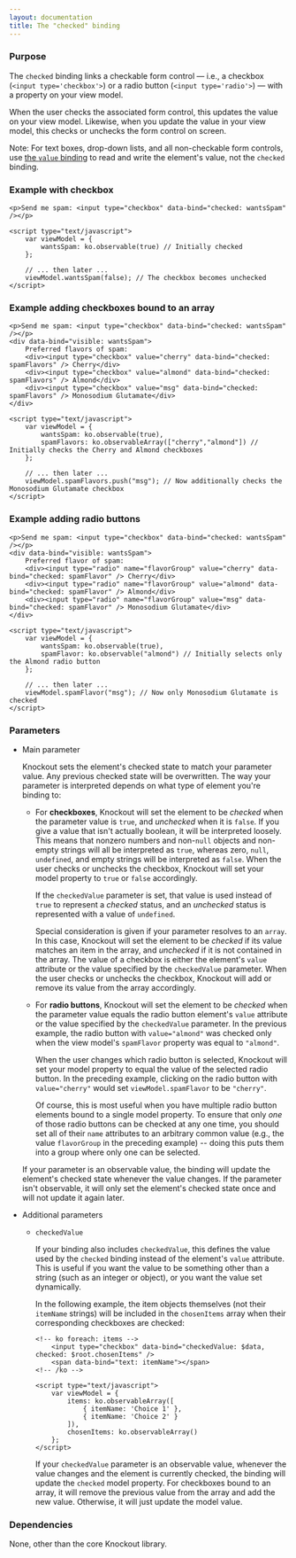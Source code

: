 ```yaml
---
layout: documentation
title: The "checked" binding
---
```


### Purpose
The `checked` binding links a checkable form control &mdash; i.e., a checkbox (`<input type='checkbox'>`) or a radio button (`<input type='radio'>`) &mdash; with a property on your view model.

When the user checks the associated form control, this updates the value on your view model. Likewise, when you update the value in your view model, this checks or unchecks the form control on screen.

Note: For text boxes, drop-down lists, and all non-checkable form controls, use [the `value` binding](value-binding.html) to read and write the element's value, not the `checked` binding.

### Example with checkbox
    <p>Send me spam: <input type="checkbox" data-bind="checked: wantsSpam" /></p>

    <script type="text/javascript">
	    var viewModel = {
			wantsSpam: ko.observable(true) // Initially checked
	    };

	    // ... then later ...
	    viewModel.wantsSpam(false); // The checkbox becomes unchecked
    </script>

### Example adding checkboxes bound to an array
    <p>Send me spam: <input type="checkbox" data-bind="checked: wantsSpam" /></p>
    <div data-bind="visible: wantsSpam">
    	Preferred flavors of spam:
    	<div><input type="checkbox" value="cherry" data-bind="checked: spamFlavors" /> Cherry</div>
    	<div><input type="checkbox" value="almond" data-bind="checked: spamFlavors" /> Almond</div>
    	<div><input type="checkbox" value="msg" data-bind="checked: spamFlavors" /> Monosodium Glutamate</div>
    </div>

    <script type="text/javascript">
	    var viewModel = {
			wantsSpam: ko.observable(true),
			spamFlavors: ko.observableArray(["cherry","almond"]) // Initially checks the Cherry and Almond checkboxes
	    };

	    // ... then later ...
	    viewModel.spamFlavors.push("msg"); // Now additionally checks the Monosodium Glutamate checkbox
    </script>

### Example adding radio buttons
    <p>Send me spam: <input type="checkbox" data-bind="checked: wantsSpam" /></p>
    <div data-bind="visible: wantsSpam">
    	Preferred flavor of spam:
    	<div><input type="radio" name="flavorGroup" value="cherry" data-bind="checked: spamFlavor" /> Cherry</div>
    	<div><input type="radio" name="flavorGroup" value="almond" data-bind="checked: spamFlavor" /> Almond</div>
    	<div><input type="radio" name="flavorGroup" value="msg" data-bind="checked: spamFlavor" /> Monosodium Glutamate</div>
    </div>

    <script type="text/javascript">
	    var viewModel = {
			wantsSpam: ko.observable(true),
			spamFlavor: ko.observable("almond") // Initially selects only the Almond radio button
	    };

	    // ... then later ...
	    viewModel.spamFlavor("msg"); // Now only Monosodium Glutamate is checked
    </script>

### Parameters

  * Main parameter

    Knockout sets the element's checked state to match your parameter value. Any previous checked state will be overwritten. The way your parameter is interpreted depends on what type of element you're binding to:

      * For **checkboxes**, Knockout will set the element to be *checked* when the parameter value is `true`, and *unchecked* when it is `false`. If you give a value that isn't actually boolean, it will be interpreted loosely. This means that nonzero numbers and non-`null` objects and non-empty strings will all be interpreted as `true`, whereas zero, `null`, `undefined`, and empty strings will be interpreted as `false`. When the user checks or unchecks the checkbox, Knockout will set your model property to `true` or `false` accordingly.
      
        If the `checkedValue` parameter is set, that value is used instead of `true` to represent a *checked* status, and an *unchecked* status is represented with a value of `undefined`.

        Special consideration is given if your parameter resolves to an `array`. In this case, Knockout will set the element to be *checked* if its value matches an item in the array, and *unchecked* if it is not contained in the array. The value of a checkbox is either the element's `value` attribute or the value specified by the `checkedValue` parameter. When the user checks or unchecks the checkbox, Knockout will add or remove its value from the array accordingly.

      * For **radio buttons**, Knockout will set the element to be *checked* when the parameter value equals the radio button element's `value` attribute or the value specified by the `checkedValue` parameter. In the previous example, the radio button with `value="almond"` was checked only when the view model's `spamFlavor` property was equal to `"almond"`.

        When the user changes which radio button is selected, Knockout will set your model property to equal the value of the selected radio button. In the preceding example, clicking on the radio button with `value="cherry"` would set `viewModel.spamFlavor` to be `"cherry"`.

        Of course, this is most useful when you have multiple radio button elements bound to a single model property. To ensure that only *one* of those radio buttons can be checked at any one time, you should set all of their `name` attributes to an arbitrary common value (e.g., the value `flavorGroup` in the preceding example) -- doing this puts them into a group where only one can be selected.

     If your parameter is an observable value, the binding will update the element's checked state whenever the value changes. If the parameter isn't observable, it will only set the element's checked state once and will not update it again later.

  * Additional parameters

      * <code id="checkedValue">checkedValue</code>

        If your binding also includes `checkedValue`, this defines the value used by the `checked` binding instead of the element's `value` attribute. This is useful if you want the value to be something other than a string (such as an integer or object), or you want the value set dynamically.

        In the following example, the item objects themselves (not their `itemName` strings) will be included in the `chosenItems` array when their corresponding checkboxes are checked:

            <!-- ko foreach: items -->
                <input type="checkbox" data-bind="checkedValue: $data, checked: $root.chosenItems" />
                <span data-bind="text: itemName"></span>
            <!-- /ko -->

            <script type="text/javascript">
                var viewModel = {
                    items: ko.observableArray([
                        { itemName: 'Choice 1' },
                        { itemName: 'Choice 2' }
                    ]),
                    chosenItems: ko.observableArray()
                };
            </script>

        If your `checkedValue` parameter is an observable value, whenever the value changes and the element is currently checked, the binding will update the `checked` model property. For checkboxes bound to an array, it will remove the previous value from the array and add the new value. Otherwise, it will just update the model value.

### Dependencies

None, other than the core Knockout library.
